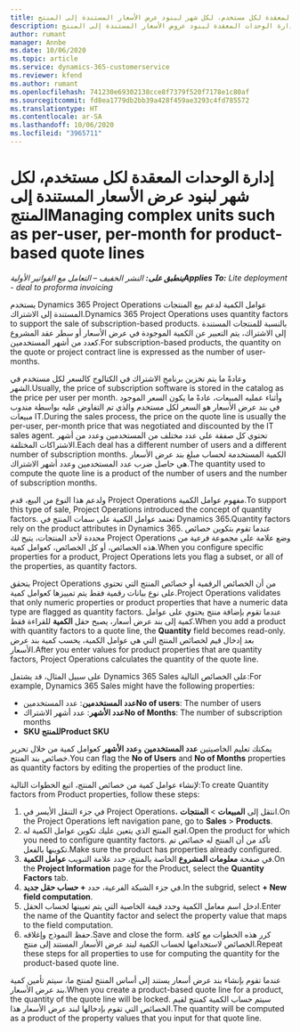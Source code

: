 ```yaml
---
title: إدارة الوحدات المعقدة لكل مستخدم، لكل شهر لبنود عرض الأسعار المستندة إلى المنتج
description: يقدم هذا الموضوع معلومات حول إدارة الوحدات المعقدة لبنود عروض الأسعار المستندة إلى المنتج.
author: rumant
manager: Annbe
ms.date: 10/06/2020
ms.topic: article
ms.service: dynamics-365-customerservice
ms.reviewer: kfend
ms.author: rumant
ms.openlocfilehash: 741230e69302138cce8f7379f520f7178e1c80af
ms.sourcegitcommit: fd8ea1779db2bb39a428f459ae3293c4fd785572
ms.translationtype: HT
ms.contentlocale: ar-SA
ms.lasthandoff: 10/06/2020
ms.locfileid: "3965711"
---
```

# <a name="managing-complex-units-such-as-per-user-per-month-for-product-based-quote-lines"></a><span data-ttu-id="9eac2-103">إدارة الوحدات المعقدة لكل مستخدم، لكل شهر لبنود عرض الأسعار المستندة إلى المنتج</span><span class="sxs-lookup"><span data-stu-id="9eac2-103">Managing complex units such as per-user, per-month for product-based quote lines</span></span>

<span data-ttu-id="9eac2-104">_**ينطبق على:** النشر الخفيف – التعامل مع الفواتير الأولية_</span><span class="sxs-lookup"><span data-stu-id="9eac2-104">_**Applies To:** Lite deployment - deal to proforma invoicing_</span></span>

<span data-ttu-id="9eac2-105">يستخدم Dynamics 365 Project Operations عوامل الكمية لدعم بيع المنتجات المستندة إلى الاشتراك.</span><span class="sxs-lookup"><span data-stu-id="9eac2-105">Dynamics 365 Project Operations uses quantity factors to support the sale of subscription-based products.</span></span> <span data-ttu-id="9eac2-106">بالنسبة للمنتجات المستندة إلى الاشتراك، يتم التعبير عن الكمية الموجودة في عرض الأسعار أو سطر عقد المشروع كعدد من أشهر المستخدمين.</span><span class="sxs-lookup"><span data-stu-id="9eac2-106">For subscription-based products, the quantity on the quote or project contract line is expressed as the number of user-months.</span></span>

<span data-ttu-id="9eac2-107">وعادةً ما يتم تخزين برنامج الاشتراك في الكتالوج كالسعر لكل مستخدم في الشهر.</span><span class="sxs-lookup"><span data-stu-id="9eac2-107">Usually, the price of subscription software is stored in the catalog as the price per user per month.</span></span> <span data-ttu-id="9eac2-108">وأثناء عمليه المبيعات، عادةً ما يكون السعر الموجود في بند عرض الأسعار هو السعر لكل مستخدم والذي تم التفاوض عليه بواسطة مندوب مبيعات IT.</span><span class="sxs-lookup"><span data-stu-id="9eac2-108">During the sales process, the price on the quote line is usually the per-user, per-month price that was negotiated and discounted by the IT sales agent.</span></span> <span data-ttu-id="9eac2-109">تحتوي كل صفقة على عدد مختلف من المستخدمين وعدد من أشهر الاشتراكات المختلفة.</span><span class="sxs-lookup"><span data-stu-id="9eac2-109">Each deal has a different number of users and a different number of subscription months.</span></span> <span data-ttu-id="9eac2-110">الكمية المستخدمة لحساب مبلغ بند عرض الأسعار هي حاصل ضرب عدد المستخدمين وعدد أشهر الاشتراك.</span><span class="sxs-lookup"><span data-stu-id="9eac2-110">The quantity used to compute the quote line is a product of the number of users and the number of subscription months.</span></span>

<span data-ttu-id="9eac2-111">ولدعم هذا النوع من البيع، قدم Project Operations مفهوم عوامل الكمية.</span><span class="sxs-lookup"><span data-stu-id="9eac2-111">To support this type of sale, Project Operations introduced the concept of quantity factors.</span></span> <span data-ttu-id="9eac2-112">تعتمد عوامل الكمية على سمات المنتج في Dynamics 365.</span><span class="sxs-lookup"><span data-stu-id="9eac2-112">Quantity factors rely on the product attributes in Dynamics 365.</span></span> <span data-ttu-id="9eac2-113">عندما تقوم بتكوين خصائص محددة لأحد المنتجات، يتيح لك Project Operations وضع علامة على مجموعة فرعية من هذه الخصائص، أو كل الخصائص، كعوامل كمية.</span><span class="sxs-lookup"><span data-stu-id="9eac2-113">When you configure specific properties for a product, Project Operations lets you flag a subset, or all of the properties, as quantity factors.</span></span>

<span data-ttu-id="9eac2-114">يتحقق Project Operations من أن الخصائص الرقمية أو خصائص المنتج التي تحتوي على نوع بيانات رقمية فقط يتم تمييزها كعوامل كمية.</span><span class="sxs-lookup"><span data-stu-id="9eac2-114">Project Operations validates that only numeric properties or product properties that have a numeric data type are flagged as quantity factors.</span></span> <span data-ttu-id="9eac2-115">عندما تقوم بإضافة منتج يحتوي على عوامل كمية إلى بند عرض أسعار، يصبح حقل **الكمية** للقراءة فقط.</span><span class="sxs-lookup"><span data-stu-id="9eac2-115">When you add a product with quantity factors to a quote line, the **Quantity** field becomes read-only.</span></span> <span data-ttu-id="9eac2-116">بعد إدخال قيم لخصائص المنتج التي هي عوامل الكمية، يحسب كمية بند عرض الأسعار.</span><span class="sxs-lookup"><span data-stu-id="9eac2-116">After you enter values for product properties that are quantity factors, Project Operations calculates the quantity of the quote line.</span></span>

<span data-ttu-id="9eac2-117">على سبيل المثال، قد يشتمل Dynamics 365 Sales على الخصائص التالية:</span><span class="sxs-lookup"><span data-stu-id="9eac2-117">For example, Dynamics 365 Sales might have the following properties:</span></span>

- <span data-ttu-id="9eac2-118">**عدد المستخدمين**: عدد المستخدمين</span><span class="sxs-lookup"><span data-stu-id="9eac2-118">**No of users**: The number of users</span></span>
- <span data-ttu-id="9eac2-119">**عدد الأشهر**: عدد أشهر الاشتراك</span><span class="sxs-lookup"><span data-stu-id="9eac2-119">**No of Months**: The number of subscription months</span></span>
- <span data-ttu-id="9eac2-120">**SKU للمنتج**</span><span class="sxs-lookup"><span data-stu-id="9eac2-120">**Product SKU**</span></span>

<span data-ttu-id="9eac2-121">يمكنك تعليم الخاصيتين **عدد المستخدمين** و**عدد الأشهر** كعوامل كمية من خلال تحرير خصائص بند المنتج.</span><span class="sxs-lookup"><span data-stu-id="9eac2-121">You can flag the **No of Users** and **No of Months** properties as quantity factors by editing the properties of the product line.</span></span>

<span data-ttu-id="9eac2-122">لإنشاء عوامل كمية من خصائص المنتج، اتبع الخطوات التالية:</span><span class="sxs-lookup"><span data-stu-id="9eac2-122">To create Quantity factors from Product properties, follow these steps:</span></span>

1. <span data-ttu-id="9eac2-123">في جزء التنقل الأيسر في Project Operations، انتقل إلى **المبيعات** > **المنتجات**.</span><span class="sxs-lookup"><span data-stu-id="9eac2-123">On the Project Operations left navigation pane, go to **Sales** > **Products**.</span></span>
2. <span data-ttu-id="9eac2-124">افتح المنتج الذي يتعين عليك تكوين عوامل الكمية له.</span><span class="sxs-lookup"><span data-stu-id="9eac2-124">Open the product for which you need to configure quantity factors.</span></span> <span data-ttu-id="9eac2-125">تأكد من أن المنتج له خصائص تم تكوينها بالفعل.</span><span class="sxs-lookup"><span data-stu-id="9eac2-125">Make sure the product has properties already configured.</span></span>
3. <span data-ttu-id="9eac2-126">في صفحة **معلومات المشروع** الخاصة بالمنتج، حدد علامة التبويب **عوامل الكمية**.</span><span class="sxs-lookup"><span data-stu-id="9eac2-126">On the **Project Information** page for the Product, select the **Quantity Factors** tab.</span></span>
4. <span data-ttu-id="9eac2-127">في جزء الشبكة الفرعية، حدد **+ حساب حقل جديد**.</span><span class="sxs-lookup"><span data-stu-id="9eac2-127">In the subgrid, select **+ New field computation**.</span></span>
5. <span data-ttu-id="9eac2-128">ادخل اسم معامل الكمية وحدد قيمة الخاصية التي يتم تعيينها لحساب الحقل.</span><span class="sxs-lookup"><span data-stu-id="9eac2-128">Enter the name of the Quantity factor and select the property value that maps to the field computation.</span></span>
6. <span data-ttu-id="9eac2-129">حفظ النموذج وإغلاقه.</span><span class="sxs-lookup"><span data-stu-id="9eac2-129">Save and close the form.</span></span> <span data-ttu-id="9eac2-130">كرر هذه الخطوات مع كافة الخصائص لاستخدامها لحساب الكمية لبند عرض الأسعار المستند إلى منتج.</span><span class="sxs-lookup"><span data-stu-id="9eac2-130">Repeat these steps for all properties to use for computing the quantity for the product-based quote line.</span></span>

<span data-ttu-id="9eac2-131">عندما تقوم بإنشاء بند عرض أسعار يستند إلى أساس المنتج لمنتج ما، سيتم تأمين كمية بند عرض الأسعار.</span><span class="sxs-lookup"><span data-stu-id="9eac2-131">When you create a product-based quote line for a product, the quantity of the quote line will be locked.</span></span> <span data-ttu-id="9eac2-132">سيتم حساب الكمية كمنتج لقيم الخصائص التي تقوم بإدخالها لبند عرض الأسعار هذا.</span><span class="sxs-lookup"><span data-stu-id="9eac2-132">The quantity will be computed as a product of the property values that you input for that quote line.</span></span>
